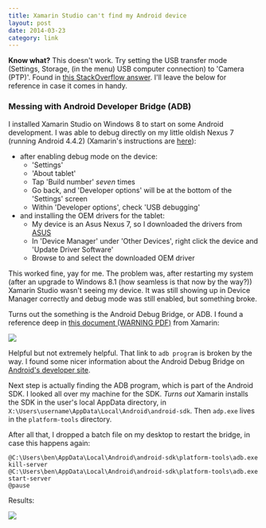 ```yaml
---
title: Xamarin Studio can't find my Android device
layout: post
date: 2014-03-23
category: link
---
```


**Know what?** This doesn't work. Try setting the USB transfer mode (Settings, Storage, (in the menu) USB computer connection) to 'Camera (PTP)'. Found in [this StackOverflow answer](http://stackoverflow.com/a/16797152/149259). I'll leave the below for reference in case it comes in handy.

### Messing with Android Developer Bridge (ADB)

I installed Xamarin Studio on Windows 8 to start on some Android development. I was able to debug directly on my little oldish Nexus 7 (running Android 4.4.2) (Xamarin's instructions are [here](http://docs.xamarin.com/guides/android/getting_started/installation/set_up_device_for_development/)):

- after enabling debug mode on the device:
	- 'Settings'
	- 'About tablet'
	- Tap 'Build number' _seven_ times
	- Go back, and 'Developer options' will be at the bottom of the 'Settings' screen
	- Within 'Developer options', check 'USB debugging'
- and installing the OEM drivers for the tablet:
	- My device is an Asus Nexus 7, so I downloaded the drivers from [ASUS](http://www.asus.com/Tablets_Mobile/Nexus_7/#support)
	- In 'Device Manager' under 'Other Devices', right click the device and 'Update Driver Software'
	- Browse to and select the downloaded OEM driver

This worked fine, yay for me. The problem was, after restarting my system (after an upgrade to Windows 8.1 (how seamless is that now by the way?)) Xamarin Studio wasn't seeing my device. It was still showing up in Device Manager correctly and debug mode was still enabled, but something broke.

Turns out the something is the Android Debug Bridge, or ADB. I found a reference deep in [this document (WARNING PDF)](http://docs.xamarin.com/guides/android/troubleshooting/offline.pdf) from Xamarin:

![](http://i.imgur.com/uWvypuM.png)

Helpful but not extremely helpful. That link to `adb program` is broken by the way. I found some nicer information about the Android Debug Bridge on [Android's developer site](http://developer.android.com/tools/help/adb.html).

Next step is actually finding the ADB program, which is part of the Android SDK. I looked all over my machine for the SDK. _Turns out_ Xamarin installs the SDK in the user's local AppData directory, in `X:\Users\username\AppData\Local\Android\android-sdk`. Then `adp.exe` lives in the `platform-tools` directory.

After all that, I dropped a batch file on my desktop to restart the bridge, in case this happens again:

	@C:\Users\ben\AppData\Local\Android\android-sdk\platform-tools\adb.exe kill-server
	@C:\Users\ben\AppData\Local\Android\android-sdk\platform-tools\adb.exe start-server
	@pause

Results:

![](http://i.imgur.com/fqjVl9L.png)
